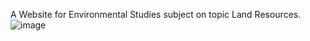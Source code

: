 A Website for Environmental Studies subject on topic Land Resources.
![image](https://github.com/user-attachments/assets/1b702e75-6651-4882-84b4-1bb798d5faf2)
